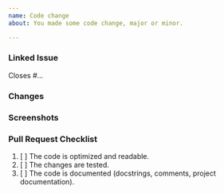 ```yaml
---
name: Code change
about: You made some code change, major or minor.

---
```


### Linked Issue <!-- required -->
Closes #...

### Changes
<!-- List of the changes and any comments... -->

### Screenshots
<!-- If your changes affect the UI, providing "before" and "after" screenshots will
greatly reduce the amount of work needed to review your work. -->

### Pull Request Checklist
<!-- Please keep this section. It will make maintainer's life easier. -->

1. [ ] The code is optimized and readable.
1. [ ] The changes are tested.
1. [ ] The code is documented (docstrings, comments, project documentation).
